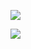![](https://github-readme-stats.vercel.app/api?username=fekete965&show_icons=true&count_private=true&theme=merko)

![](https://github-readme-stats.vercel.app/api/top-langs/?username=fekete965&layout=compact&theme=merko)
<!--
**fekete965/fekete965** is a ✨ _special_ ✨ repository because its `README.md` (this file) appears on your GitHub profile.

Here are some ideas to get you started:

- 🔭 I’m currently working on ...
- 🌱 I’m currently learning ...
- 👯 I’m looking to collaborate on ...
- 🤔 I’m looking for help with ...
- 💬 Ask me about ...
- 📫 How to reach me: ...
- 😄 Pronouns: ...
- ⚡ Fun fact: ...
-->
